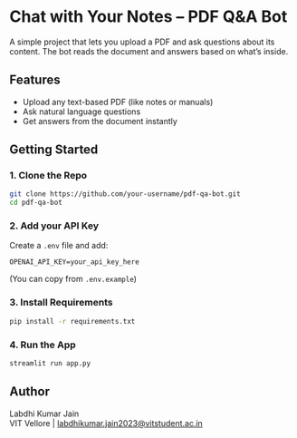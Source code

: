 # Chat with Your Notes – PDF Q&A Bot

A simple project that lets you upload a PDF and ask questions about its content. The bot reads the document and answers based on what’s inside.

## Features

- Upload any text-based PDF (like notes or manuals)
- Ask natural language questions
- Get answers from the document instantly

## Getting Started

### 1. Clone the Repo

```bash
git clone https://github.com/your-username/pdf-qa-bot.git
cd pdf-qa-bot
```

### 2. Add your API Key

Create a `.env` file and add:

```
OPENAI_API_KEY=your_api_key_here
```

(You can copy from `.env.example`)

### 3. Install Requirements

```bash
pip install -r requirements.txt
```

### 4. Run the App

```bash
streamlit run app.py
```

## Author

Labdhi Kumar Jain  
VIT Vellore | labdhikumar.jain2023@vitstudent.ac.in